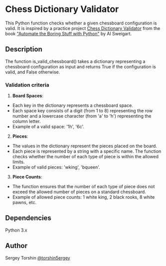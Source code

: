 # Chess Dictionary Validator

This Python function checks whether a given chessboard configuration is valid. It is inspired by a practice project [Chess Dictionary Validator](https://automatetheboringstuff.com/2e/chapter5/#calibre_link-204) from the book ["Automate the Boring Stuff with Python"](https://automatetheboringstuff.com/) by Al Sweigart.

## Description

The function is_valid_chessboard() takes a dictionary representing a chessboard configuration as input and returns True if the configuration is valid, and False otherwise.

### Validation criteria
1. **Board Spaces**:
- Each key in the dictionary represents a chessboard space.
- Each space key consists of a digit (from 1 to 8) representing the row number and a lowercase character (from 'a' to 'h') representing the column letter.
- Example of a valid space: '1h', '6c'.
2. **Pieces**:
- The values in the dictionary represent the pieces placed on the board.
- Each piece is represented by a string with a specific name.
The function checks whether the number of each type of piece is within the allowed limits.
- Example of valid pieces: 'wking', 'bqueen'.
3. **Piece Counts**:
- The function ensures that the number of each type of piece does not exceed the allowed number of pieces on a standard chessboard.
- Example of allowed piece counts: 1 white king, 2 black rooks, 8 white pawns, etc.

## Dependencies

Python 3.x

## Author 

Sergey Torshin [@torshin5ergey](https://github.com/torshin5ergey)
